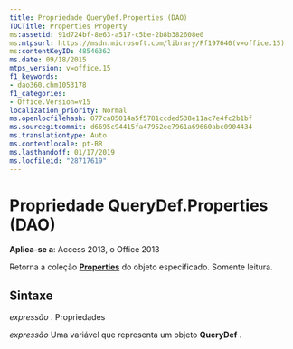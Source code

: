 ```yaml
---
title: Propriedade QueryDef.Properties (DAO)
TOCTitle: Properties Property
ms:assetid: 91d724bf-8e63-a517-c5be-2b8b382608e0
ms:mtpsurl: https://msdn.microsoft.com/library/Ff197640(v=office.15)
ms:contentKeyID: 48546362
ms.date: 09/18/2015
mtps_version: v=office.15
f1_keywords:
- dao360.chm1053178
f1_categories:
- Office.Version=v15
localization_priority: Normal
ms.openlocfilehash: 077ca05014a5f5781ccded538e11ac7e4fc2b1bf
ms.sourcegitcommit: d6695c94415fa47952ee7961a69660abc0904434
ms.translationtype: Auto
ms.contentlocale: pt-BR
ms.lasthandoff: 01/17/2019
ms.locfileid: "28717619"
---
```

# <a name="querydefproperties-property-dao"></a>Propriedade QueryDef.Properties (DAO)


**Aplica-se a**: Access 2013, o Office 2013

Retorna a coleção **[Properties](properties-collection-dao.md)** do objeto especificado. Somente leitura.

## <a name="syntax"></a>Sintaxe

*expressão* . Propriedades

*expressão* Uma variável que representa um objeto **QueryDef** .


